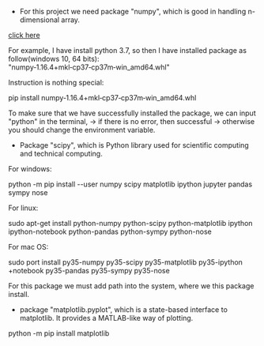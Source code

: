 +  For this project we need package "numpy", which is good in handling n-dimensional array.

[click here](https://www.lfd.uci.edu/~gohlke/pythonlibs/)

For example, I have install python 3.7, so then I have installed package as follow(windows 10, 64 bits):
"numpy‑1.16.4+mkl‑cp37‑cp37m‑win_amd64.whl"

Instruction is nothing special:

pip install numpy‑1.16.4+mkl‑cp37‑cp37m‑win_amd64.whl

To make sure that we have successfully installed the package, we can input "python" in the terminal,
-> if there is no error, then successful
-> otherwise you should change the environment variable.




+ Package "scipy", which is Python library used for scientific computing and technical computing.

For windows:

python -m pip install --user numpy scipy matplotlib ipython jupyter pandas sympy nose

For linux:

sudo apt-get install python-numpy python-scipy python-matplotlib ipython ipython-notebook python-pandas python-sympy python-nose

For mac OS:

sudo port install py35-numpy py35-scipy py35-matplotlib py35-ipython +notebook py35-pandas py35-sympy py35-nose

For this package we must add path into the system, where we this package install.


+ package "matplotlib.pyplot", which is a state-based interface to matplotlib. It provides a MATLAB-like way of plotting.

python -m pip install matplotlib
